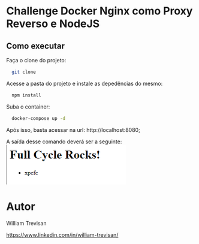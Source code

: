 # Challenge Docker Nginx como Proxy Reverso e NodeJS

## Como executar

Faça o clone do projeto:
```bash
  git clone
```

Acesse a pasta do projeto e instale as depedências do mesmo:
```bash
  npm install
```

Suba o container:
```bash
  docker-compose up -d
```

Após isso, basta acessar na url: http://localhost:8080;

A saída desse comando deverá ser a seguinte:<br>
![Full Cycle Rocks!](https://github.com/williamtrevisan/assets/blob/master/challenge-docker-nginx-nodejs/CodeEducationNginxNodeJS.png)

# Autor

William Trevisan

https://www.linkedin.com/in/william-trevisan/
